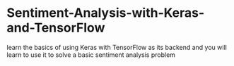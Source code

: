 # Sentiment-Analysis-with-Keras-and-TensorFlow
learn the basics of using Keras with TensorFlow as its backend and you will learn to use it to solve a basic sentiment analysis problem
